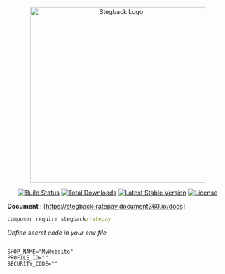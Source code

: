 
<p align="center"><a href="https://laravel.com" target="_blank">
  <img src="https://stegback.com/root/storage/uploads/white-logo.png" width="400" alt="Stegback Logo"></a></p>

<p align="center">
<a href="https://github.com/laravel/framework/actions"><img src="https://github.com/laravel/framework/workflows/tests/badge.svg" alt="Build Status"></a>
<a href="https://packagist.org/packages/laravel/framework"><img src="https://img.shields.io/packagist/dt/laravel/framework" alt="Total Downloads"></a>
<a href="https://packagist.org/packages/laravel/framework"><img src="https://img.shields.io/packagist/v/laravel/framework" alt="Latest Stable Version"></a>
<a href="https://packagist.org/packages/laravel/framework"><img src="https://img.shields.io/packagist/l/laravel/framework" alt="License"></a>
</p>


**Document** : [https://stegback-ratepay.document360.io/docs]

```cmd
composer require stegback/ratepay
```

_Define secret code in your env file_

```env

SHOP_NAME="MyWebsite"
PROFILE_ID=""
SECURITY_CODE=""
```
